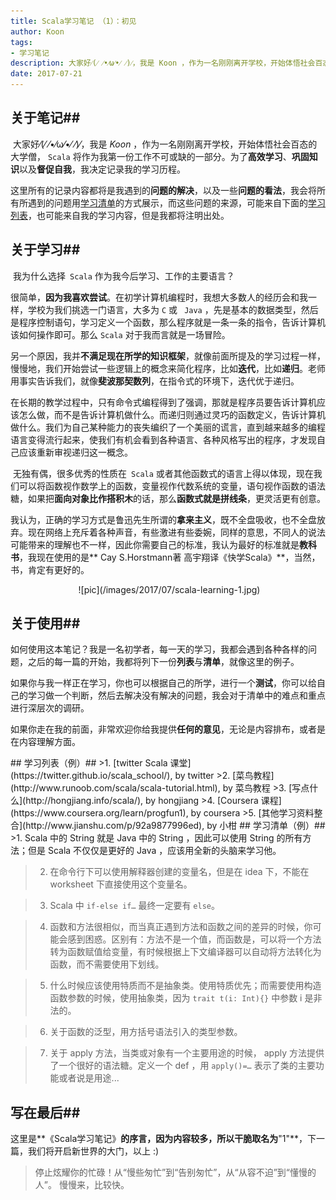 ```yaml
---
title: Scala学习笔记 （1）：初见
author: Koon
tags:
- 学习笔记
description: 大家好⁄(⁄ ⁄•⁄ω⁄•⁄ ⁄)⁄，我是 Koon ，作为一名刚刚离开学校，开始体悟社会百态的大学僧， Scala 将作为我第一份工作不可或缺的一部分。为了高效学习、巩固知识以及督促自我，我决定记录我的学习历程。
date: 2017-07-21
---
```


## 关于笔记##

​   大家好⁄(⁄ ⁄•⁄ω⁄•⁄ ⁄)⁄，我是 *Koon* ，作为一名刚刚离开学校，开始体悟社会百态的大学僧， `Scala` 将作为我第一份工作不可或缺的一部分。为了**高效学习**、**巩固知识**以及**督促自我**，我决定记录我的学习历程。

​   这里所有的记录内容都将是我遇到的**问题的解决**，以及一些**问题的看法**，我会将所有所遇到的问题用[学习清单](#jump-to-detail)的方式展示，而这些问题的来源，可能来自下面的[学习列表](#jump-to-list)，也可能来自我的学习内容，但是我都将注明出处。


## 关于学习##

​   我为什么选择` Scala` 作为我今后学习、工作的主要语言？

​   很简单，**因为我喜欢尝试**。在初学计算机编程时，我想大多数人的经历会和我一样，学校为我们挑选一门语言，大多为  `C`  或 ` Java` ，先是基本的数据类型，然后是程序控制语句，学习定义一个函数，那么程序就是一条一条的指令，告诉计算机该如何操作即可。那么 `Scala` 对于我而言就是一场冒险。

​   另一个原因，我并**不满足现在所学的知识框架**，就像前面所提及的学习过程一样，慢慢地，我们开始尝试一些逻辑上的概念来简化程序，比如**迭代**，比如**递归**。老师用事实告诉我们，就像**斐波那契数列**，在指令式的环境下，迭代优于递归。

​   在长期的教学过程中，只有命令式编程得到了强调，那就是程序员要告诉计算机应该怎么做，而不是告诉计算机做什么。而递归则通过灵巧的函数定义，告诉计算机做什么。我们为自己某种能力的丧失编织了一个美丽的谎言，直到越来越多的编程语言变得流行起来，使我们有机会看到各种语言、各种风格写出的程序，才发现自己应该重新审视递归这一概念。

​   无独有偶，很多优秀的性质在` Scala` 或者其他函数式的语言上得以体现，现在我们可以将函数视作数学上的函数，变量视作代数系统的变量，语句视作函数的语法糖，如果把**面向对象比作搭积木**的话，那么**函数式就是拼线条**，更灵活更有创意。

​   我认为，正确的学习方式是鲁迅先生所谓的**拿来主义**，既不全盘吸收，也不全盘放弃。现在网络上充斥着各种声音，有些激进有些委婉，同样的意思，不同人的说法可能带来的理解也不一样，因此你需要自己的标准，我认为最好的标准就是**教科书**，我现在使用的是** Cay S.Horstmann著 高宇翔译《快学Scala》**，当然，书，肯定有更好的。
<center>
​   ![pic](/images/2017/07/scala-learning-1.jpg)
</center>


## 关于使用##

​   如何使用这本笔记？我是一名初学者，每一天的学习，我都会遇到各种各样的问题，之后的每一篇的开始，我都将列下一份**列表**与**清单**，就像这里的例子。

​   如果你与我一样正在学习，你也可以根据自己的所学，进行一个**测试**，你可以给自己的学习做一个判断，然后去解决没有解决的问题，我会对于清单中的难点和重点进行深层次的调研。

​   如果你走在我的前面，非常欢迎你给我提供**任何的意见**，无论是内容排布，或者是在内容理解方面。


<span id="jump-to-list">
## 学习列表（例）##
</span>
>1. [twitter Scala 课堂](https://twitter.github.io/scala_school/), by twitter
>2. [菜鸟教程](http://www.runoob.com/scala/scala-tutorial.html), by 菜鸟教程
>3. [写点什么](http://hongjiang.info/scala/), by hongjiang
>4. [Coursera 课程](https://www.coursera.org/learn/progfun1), by coursera
>5. [其他学习资料整合](http://www.jianshu.com/p/92a9877996ed), by 小柑


<span id="jump-to-detail">
## 学习清单（例）##
</span>
>1. Scala 中的 String 就是 Java 中的 String ，因此可以使用 String 的所有方法；但是 Scala 不仅仅是更好的 Java ，应该用全新的头脑来学习他。

>2. 在命令行下可以使用解释器创建的变量名，但是在 idea 下，不能在 worksheet 下直接使用这个变量名。

>3. Scala 中 `if-else if…` 最终一定要有 `else`。

>4. 函数和方法很相似，而当真正遇到方法和函数之间的差异的时候，你可能会感到困惑。区别有：方法不是一个值，而函数是，可以将一个方法转为函数赋值给变量，有时候根据上下文编译器可以自动将方法转化为函数，而不需要使用下划线。

>5. 什么时候应该使用特质而不是抽象类。使用特质优先；而需要使用构造函数参数的时候，使用抽象类，因为 `trait t(i: Int){}` 中参数 i 是非法的。

>6. 关于函数的泛型，用方括号语法引入的类型参数。

>7. 关于 apply 方法，当类或对象有一个主要用途的时候， apply 方法提供了一个很好的语法糖。定义一个 def ，用 `apply()=…` 表示了类的主要功能或者说是用途...




## 写在最后##

​   这里是**《Scala学习笔记》**的序言，因为内容较多，所以干脆取名为**"1"**，下一篇，我们将开启新世界的大门，以上 :)

> ​ 停止炫耀你的忙碌！从“慢些匆忙”到“告别匆忙”，从“从容不迫”到“懂慢的人”。
> ​ 慢慢来，比较快。